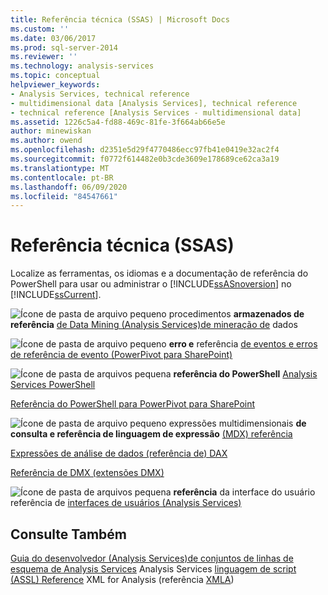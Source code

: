 ```yaml
---
title: Referência técnica (SSAS) | Microsoft Docs
ms.custom: ''
ms.date: 03/06/2017
ms.prod: sql-server-2014
ms.reviewer: ''
ms.technology: analysis-services
ms.topic: conceptual
helpviewer_keywords:
- Analysis Services, technical reference
- multidimensional data [Analysis Services], technical reference
- technical reference [Analysis Services - multidimensional data]
ms.assetid: 1226c5a4-fd88-469c-81fe-3f664ab66e5e
author: minewiskan
ms.author: owend
ms.openlocfilehash: d2351e5d29f4770486ecc97fb41e0419e32ac2f4
ms.sourcegitcommit: f0772f614482e0b3cde3609e178689ce62ca3a19
ms.translationtype: MT
ms.contentlocale: pt-BR
ms.lasthandoff: 06/09/2020
ms.locfileid: "84547661"
---
```

# <a name="technical-reference-ssas"></a>Referência técnica (SSAS)
  Localize as ferramentas, os idiomas e a documentação de referência do PowerShell para usar ou administrar o [!INCLUDE[ssASnoversion](../../includes/ssasnoversion-md.md)] no [!INCLUDE[ssCurrent](../../includes/sscurrent-md.md)].

 ![Ícone de pasta de arquivo pequeno](../../integration-services/media/filefolder-small.gif "Pequeno ícone de pasta de arquivos") procedimentos **armazenados de referência** [de Data Mining &#40;Analysis Services&#41;de mineração de](/sql/analysis-services/data-mining/data-mining-stored-procedures-analysis-services-data-mining) dados

 ![Ícone de pasta de arquivo pequeno](../../integration-services/media/filefolder-small.gif "Pequeno ícone de pasta de arquivos") **erro e** referência [de eventos e erros de referência de evento &#40;PowerPivot para SharePoint&#41;](../power-pivot-sharepoint/errors-and-events-reference-power-pivot-for-sharepoint.md)

 ![Ícone de pasta de arquivos pequena](../../integration-services/media/filefolder-small.gif "Pequeno ícone de pasta de arquivos") **referência do PowerShell** [Analysis Services PowerShell](../analysis-services-powershell.md)

 [Referência do PowerShell para PowerPivot para SharePoint](/sql/analysis-services/powershell/powershell-reference-for-power-pivot-for-sharepoint)

 ![Ícone de pasta de arquivo pequeno](../../integration-services/media/filefolder-small.gif "Pequeno ícone de pasta de arquivos") expressões multidimensionais **de consulta e referência de linguagem de expressão** [&#40;MDX&#41; referência](/sql/mdx/multidimensional-expressions-mdx-reference)

 [Expressões de análise de dados &#40;referência de&#41; DAX](/dax/data-analysis-expressions-dax-reference)

 [Referência de DMX &#40;extensões DMX&#41;](/sql/dmx/data-mining-extensions-dmx-reference)

 ![Ícone de pasta de arquivos pequena](../../integration-services/media/filefolder-small.gif "Pequeno ícone de pasta de arquivos") **referência** da interface do usuário referência de [interfaces de usuários &#40;Analysis Services&#41;](../user-interface-reference-analysis-services.md)

## <a name="see-also"></a>Consulte Também
 [Guia do desenvolvedor &#40;Analysis Services&#41;de conjuntos de linhas de](../analysis-services-developer-documentation.md) [esquema de Analysis Services](https://docs.microsoft.com/bi-reference/schema-rowsets/analysis-services-schema-rowsets) Analysis Services [linguagem de script &#40;ASSL&#41; Reference](https://docs.microsoft.com/bi-reference/assl/analysis-services-scripting-language-assl-for-xmla) XML for Analysis &#40;referência [XMLA](https://docs.microsoft.com/bi-reference/xmla/xml-for-analysis-xmla-reference)&#41;


